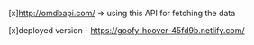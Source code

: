 [x]http://omdbapi.com/ => using this API for fetching the data 


[x]deployed version - https://goofy-hoover-45fd9b.netlify.com/